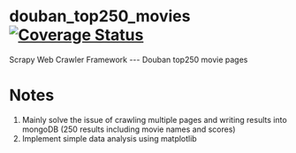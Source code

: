 # douban_top250_movies [![Coverage Status](https://coveralls.io/repos/github/DIZhang1109/douban_top250_movies/badge.svg?branch=master)](https://coveralls.io/github/DIZhang1109/douban_top250_movies?branch=master)
Scrapy Web Crawler Framework --- Douban top250 movie pages

# Notes
1.  Mainly solve the issue of crawling multiple pages and writing results into mongoDB (250 results including movie names and scores)
2.  Implement simple data analysis using matplotlib
